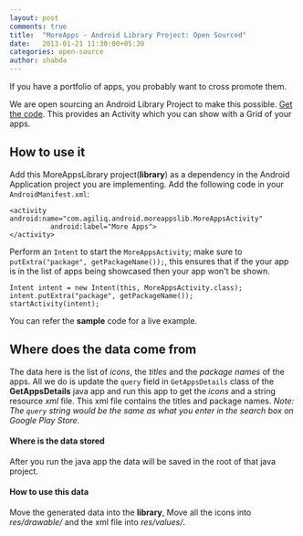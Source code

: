 ```yaml
---
layout: post
comments: true
title:  "MoreApps - Android Library Project: Open Sourced"
date:   2013-01-21 11:30:00+05:30
categories: open-source
author: shabda
---
```

If you have a portfolio of apps, you probably want to cross promote them.

We are open sourcing an Android Library Project to make this possible. [Get the code](https://github.com/agiliq/MoreApps). This provides an Activity which you can show with a Grid of your apps.

How to use it
-------------
Add this MoreAppsLibrary project(<b>library</b>) as a dependency in the Android Application project you are implementing.
Add the following code in your `AndroidManifest.xml`:

    <activity android:name="com.agiliq.android.moreappslib.MoreAppsActivity"
              android:label="More Apps">
    </activity>

Perform an `Intent` to start the `MoreAppsActivity`; make sure to `putExtra("package", getPackageName());`, this ensures that if the your app is in the list of apps being showcased then your app won't be shown.

    Intent intent = new Intent(this, MoreAppsActivity.class);
    intent.putExtra("package", getPackageName());
    startActivity(intent);

You can refer the **sample** code for a live example.

Where does the data come from
-----------------------------
The data here is the list of *icons*, the *titles* and the *package names* of the apps.
All we do is update the `query` field in `GetAppsDetails` class of the **GetAppsDetails** java app and run this app to get the *icons* and a string resource *xml* file.
This xml file contains the titles and package names.
*Note: The `query` string would be the same as what you enter in the search box on Google Play Store.*

#### Where is the data stored
After you run the java app the data will be saved in the root of that java project.

#### How to use this data
Move the generated data into the **library**,
Move all the icons into *res/drawable/* and the xml file into *res/values/*.




